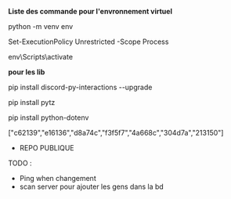 **Liste des commande pour l'envronnement virtuel** 

python -m venv env

Set-ExecutionPolicy Unrestricted -Scope Process

env\Scripts\activate

**pour les lib**

pip install discord-py-interactions --upgrade

pip install pytz

pip install python-dotenv

["c62139","e16136","d8a74c","f3f5f7","4a668c","304d7a","213150"]



- REPO PUBLIQUE

TODO :
- Ping when changement
- scan server pour ajouter les gens dans la bd
